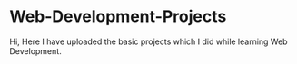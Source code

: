 # Web-Development-Projects
Hi, Here I have uploaded the basic projects which I did while learning Web Development.
